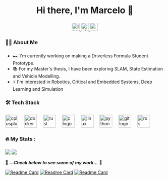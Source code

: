 <!---  [![Marcelo's GitHub stats](https://github-readme-stats.vercel.app/api?username=marhcouto&theme=github_dark)](https://github.com/anuraghazra/github-readme-stats)

[![Readme Card](https://github-readme-stats.vercel.app/api/pin/?username=fs-feup&repo=autonomous-systems&theme=github_dark)](https://github.com/anuraghazra/github-readme-stats) -->

<h1 align="center">Hi there, I'm Marcelo 👋</h1>

###

<div align="center">
  <a href="https://www.linkedin.com/in/marcelohcouto/" target="_blank">
    <img src="https://img.shields.io/static/v1?message=LinkedIn&logo=linkedin&label=&color=0077B5&logoColor=white&labelColor=&style=for-the-badge" height="25" alt="linkedin logo"  />
  </a>
  <a href="https://wa.me/00351929109071" target="_blank">
    <img src="https://img.shields.io/static/v1?message=Whatsapp&logo=whatsapp&label=&color=25D366&logoColor=white&labelColor=&style=for-the-badge" height="25" alt="whatsapp logo"  />
  </a>
  <a href="mailto:marhcouto1101@gmail.com" target="_blank">
    <img src="https://img.shields.io/static/v1?message=Gmail&logo=gmail&label=&color=D14836&logoColor=white&labelColor=&style=for-the-badge" height="25" alt="gmail logo"  />
  </a>
</div>

###

<h3 align="left">👩‍💻  About Me</h3>

###

- 🏎️ I'm currently working on making a Driverless Formula Student Prototype.
- 📚 For my Master's thesis, I have been exploring SLAM, State Estimation and Vehicle Modelling.
- ⚡ I'm interested in Robotics, Critical and Embedded Systems, Deep Learning and Simulation</p>

###

<h3 align="left">🛠 Tech Stack</h3>

###

<div align="left">
  <img src="https://cdn.jsdelivr.net/gh/devicons/devicon/icons/cplusplus/cplusplus-original.svg" height="40" alt="cplusplus logo"  />
  <img width="12" />
  <img src="https://cdn.jsdelivr.net/gh/devicons/devicon/icons/docker/docker-plain-wordmark.svg" height="40" alt="docker logo"  />
  <img width="12" />
  <img src="https://cdn.jsdelivr.net/gh/devicons/devicon/icons/rust/rust-original.svg" height="40" alt="rust logo"  />
  <img width="12" />
  <img src="https://cdn.jsdelivr.net/gh/devicons/devicon/icons/c/c-original.svg" height="40" alt="c logo"  />
  <img width="12" />
  <img src="https://cdn.jsdelivr.net/gh/devicons/devicon/icons/linux/linux-original.svg" height="40" alt="linux logo"  />
  <img width="12" />
  <img src="https://cdn.jsdelivr.net/gh/devicons/devicon/icons/python/python-original.svg" height="40" alt="python logo"  />
  <img width="12" />
  <img src="https://cdn.jsdelivr.net/gh/devicons/devicon/icons/git/git-original.svg" height="40" alt="git logo"  />
  <img width="12" />
  <img src="https://github.com/user-attachments/assets/abb2e954-71b9-4781-b38b-86da53840029" height="40" alt="ros logo"  />

</div>

###

<h3 align="left">🔥   My Stats :</h3>

###

![](http://github-profile-summary-cards.vercel.app/api/cards/stats?username=marhcouto&theme=github)
![](http://github-profile-summary-cards.vercel.app/api/cards/repos-per-language?username=marhcouto&exclude=JavaScript,Java&theme=github)



📍 ***...Check below to see some of my work...*** 📍

[![Readme Card](https://github-readme-stats.vercel.app/api/pin/?username=fs-feup&repo=autonomous-systems&theme=github)](https://github.com/anuraghazra/github-readme-stats)
[![Readme Card](https://github-readme-stats.vercel.app/api/pin/?username=fs-feup&repo=el-sw&theme=github)](https://github.com/anuraghazra/github-readme-stats)
[![Readme Card](https://github-readme-stats.vercel.app/api/pin/?username=fs-feup&repo=embedded-software-02&theme=github)](https://github.com/anuraghazra/github-readme-stats)


<!--
<p><img align="left" src="https://github-readme-stats.vercel.app/api/top-langs?username=marhcouto&show_icons=true&locale=en&layout=compact" alt="marhcouto" /></p>

<p>&nbsp;<img align="center" src="https://github-readme-stats.vercel.app/api?username=marhcouto&show_icons=true&locale=en" alt="marhcouto" /></p>

<p><img align="center" src="https://github-readme-streak-stats.herokuapp.com/?user=marhcouto&" alt="marhcouto" /></p>

![](http://github-profile-summary-cards.vercel.app/api/cards/profile-details?username=marhcouto)
<img align="left" src="https://github-readme-stats.vercel.app/api/top-langs?username=marhcouto&show_icons=true&locale=en&layout=compact" alt="marhcouto" />

![](http://github-profile-summary-cards.vercel.app/api/cards/most-commit-language?username=marhcouto&exclude=JavaScript) -->




